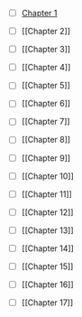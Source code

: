 - [ ] [Chapter 1](https://github.com/amankaushik3919/My-Books-Notes/blob/main/How%20Linux%20Works/Chapter%201.md)

- [ ] [[Chapter 2]]

- [ ] [[Chapter 3]]

- [ ] [[Chapter 4]]

- [ ] [[Chapter 5]]

- [ ] [[Chapter 6]]

- [ ] [[Chapter 7]]

- [ ] [[Chapter 8]]

- [ ] [[Chapter 9]]

- [ ] [[Chapter 10]]

- [ ] [[Chapter 11]]

- [ ] [[Chapter 12]]

- [ ] [[Chapter 13]]

- [ ] [[Chapter 14]]

- [ ] [[Chapter 15]]

- [ ] [[Chapter 16]]

- [ ] [[Chapter 17]]

  

